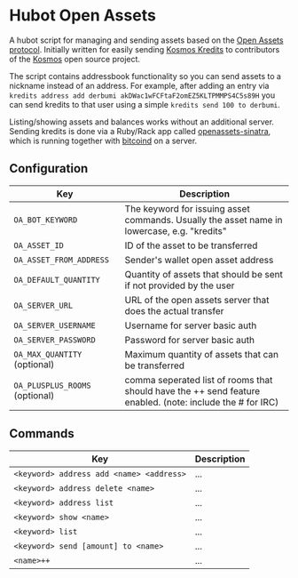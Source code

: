 # Hubot Open Assets

A hubot script for managing and sending assets based on the [Open Assets protocol](https://github.com/OpenAssets/open-assets-protocol).
Initially written for easily sending [Kosmos Kredits](https://www.coinprism.info/asset/AbDn6L2AUGnDreUuNkGFEqcxnsoUP4HCjm)
to contributors of the [Kosmos](https://kosmos.org) open source project.

The script contains addressbook functionality so you can send assets to a
nickname instead of an address. For example, after adding an entry via `kredits
address add derbumi akDWac1wFCFtaF2omEZ5KLTPMMPS4C5s89H` you can send
kredits to that user using a simple `kredits send 100 to derbumi`.

Listing/showing assets and balances works without an additional server. Sending
kredits is done via a Ruby/Rack app called
[openassets-sinatra](https://github.com/67P/openassets-sinatra), which is
running together with [bitcoind](https://github.com/bitcoin/bitcoin) on a server.

## Configuration

| Key | Description |
| --- | ----------- |
| `OA_BOT_KEYWORD` | The keyword for issuing asset commands. Usually the asset name in lowercase, e.g. "kredits" |
| `OA_ASSET_ID` | ID of the asset to be transferred |
| `OA_ASSET_FROM_ADDRESS` | Sender's wallet open asset address |
| `OA_DEFAULT_QUANTITY` | Quantity of assets that should be sent if not provided by the user |
| `OA_SERVER_URL` | URL of the open assets server that does the actual transfer |
| `OA_SERVER_USERNAME` | Username for server basic auth |
| `OA_SERVER_PASSWORD` | Password for server basic auth |
| `OA_MAX_QUANTITY` (optional) | Maximum quantity of assets that can be transferred |
| `OA_PLUSPLUS_ROOMS` (optional) | comma seperated list of rooms that should have the ++ send feature enabled. (note: include the # for IRC) |

## Commands

| Key | Description |
| --- | ----------- |
| `<keyword> address add <name> <address>` | ... |
| `<keyword> address delete <name>` | ... |
| `<keyword> address list` | ... |
| `<keyword> show <name>` | ... |
| `<keyword> list` | ... |
| `<keyword> send [amount] to <name>` | ... |
| `<name>++` | ... |
